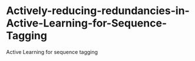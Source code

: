# Actively-reducing-redundancies-in-Active-Learning-for-Sequence-Tagging
Active Learning for sequence tagging
